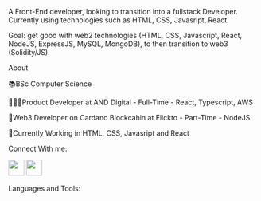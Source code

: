 A Front-End developer, looking to transition into a fullstack Developer. Currently using technologies such as HTML, CSS, Javasript, React.

Goal: get good with web2 technologies (HTML, CSS, Javascript, React, NodeJS, ExpressJS, MySQL, MongoDB), to then transition to web3 (Solidity/JS).

About

📚BSc Computer Science

👨🏻‍💻Product Developer at AND Digital - Full-Time - React, Typescript, AWS

🔮Web3 Developer on Cardano Blockcahin at Flickto - Part-Time - NodeJS

🔨Currently Working in HTML, CSS, Javasript and React

Connect With me: 

<a href="www.linkedin.com/in/curtis-lavaud-88615b155"><img height="32" width="32" src="https://cdn.jsdelivr.net/npm/simple-icons@v6/icons/linkedin.svg"></a>
<img height="32" width="32" src="https://cdn.jsdelivr.net/npm/simple-icons@v6/icons/twitter.svg" />



Languages and Tools:

